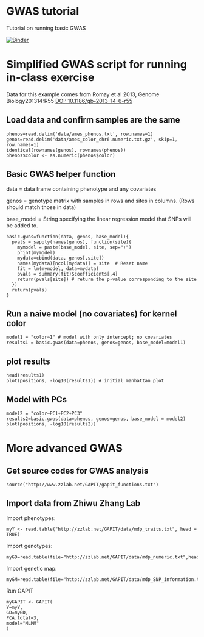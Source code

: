 # GWAS tutorial
Tutorial on running basic GWAS

[![Binder](https://mybinder.org/badge_logo.svg)]( https://mybinder.org/v2/gh/dpaudel/gwas_tutorial/main?urlpath=rstudio )

# Simplified GWAS script for running in-class exercise

Data for this example comes from Romay et al 2013, Genome Biology201314:R55 [DOI: 10.1186/gb-2013-14-6-r55](https://genomebiology.biomedcentral.com/articles/10.1186/gb-2013-14-6-r55)

## Load data and confirm samples are the same

```
phenos=read.delim('data/ames_phenos.txt', row.names=1)
genos=read.delim('data/ames_color_chr6.numeric.txt.gz', skip=1, row.names=1)
identical(rownames(genos), rownames(phenos))
phenos$color <- as.numeric(phenos$color)
```
## Basic GWAS helper function

data = data frame containing phenotype and any covariates

genos = genotype matrix with samples in rows and sites in columns. (Rows should match those in data)

base_model = String specifying the linear regression model that SNPs will be added to. 

```
basic.gwas=function(data, genos, base_model){
  pvals = sapply(names(genos), function(site){
	mymodel = paste(base_model, site, sep="+")
	print(mymodel)
	mydata=cbind(data, genos[,site])
	names(mydata)[ncol(mydata)] = site	# Reset name
	fit = lm(mymodel, data=mydata)
	pvals = summary(fit)$coefficients[,4] 
	return(pvals[site])	# return the p-value corresponding to the site
  })
  return(pvals)
}
```

## Run a naive model (no covariates) for kernel color

```
model1 = "color~1" # model with only intercept; no covariates
results1 = basic.gwas(data=phenos, genos=genos, base_model=model1)
```

## plot results

```
head(results1)
plot(positions, -log10(results1)) # initial manhattan plot
```
## Model with PCs

```
model2 = "color~PC1+PC2+PC3"
results2=basic.gwas(data=phenos, genos=genos, base_model = model2)
plot(positions, -log10(results2))
```

# More advanced GWAS
## Get source codes for GWAS analysis

```
source("http://www.zzlab.net/GAPIT/gapit_functions.txt")
```
## Import data from Zhiwu Zhang Lab

Import phenotypes:

```
myY <- read.table("http://zzlab.net/GAPIT/data/mdp_traits.txt", head = TRUE)
```

Import genotypes:

```
myGD=read.table(file="http://zzlab.net/GAPIT/data/mdp_numeric.txt",head=T)
```

Import genetic map:

```
myGM=read.table(file="http://zzlab.net/GAPIT/data/mdp_SNP_information.txt",head=T)
```

Run GAPIT

```
myGAPIT <- GAPIT(
Y=myY,
GD=myGD,
PCA.total=3,
model="MLMM"
)
```
